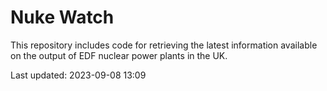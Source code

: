 # Nuke Watch

This repository includes code for retrieving the latest information available on the output of EDF nuclear power plants in the UK.

Last updated: 2023-09-08 13:09